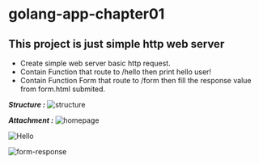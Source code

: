 # golang-app-chapter01

## This project is just simple http web server

- Create simple web server basic http request.
- Contain Function that route to /hello then print hello user!
- Contain Function Form that route to /form then fill the response value from form.html submited.

**_Structure :_**
![structure](https://user-images.githubusercontent.com/38809579/193408477-6f444877-dc4c-471a-8471-c673d9d74589.png)

**_Attachment :_**
![homepage](https://user-images.githubusercontent.com/38809579/193402916-a58c027b-9189-488d-986d-24c5d16eaeaa.png)

![Hello](https://user-images.githubusercontent.com/38809579/193402917-0d80ab87-8523-41de-88ae-79dfe1880f29.png)

![form-response](https://user-images.githubusercontent.com/38809579/193402913-3fa48eca-db57-4ef6-89bd-e58143e518b2.png)
